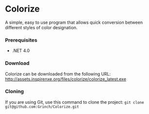 Colorize
=============
A simple, easy to use program that allows quick conversion between different styles of color designation.

### Prerequisites
* .NET 4.0

### Download
Colorize can be downloaded from the following URL: http://assets.inspirenxe.org/files/colorize/colorize_latest.exe

### Cloning
If you are using Git, use this command to clone the project: `git clone git@github.com:Grinch/Colorize.git`
